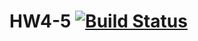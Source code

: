 # HW4-5 [![Build Status](https://travis-ci.org/maximzh/hw4.svg?branch=develop)](https://travis-ci.org/maximzh/hw4)



